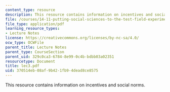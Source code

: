 ```yaml
---
content_type: resource
description: This resource contains information on incentives and social norms.
file: /courses/14-11-putting-social-sciences-to-the-test-field-experiments-in-economics-spring-2006/370514eb08af9b421fb94dead8ce8575_lec3.pdf
file_type: application/pdf
learning_resource_types:
- Lecture Notes
license: https://creativecommons.org/licenses/by-nc-sa/4.0/
ocw_type: OCWFile
parent_title: Lecture Notes
parent_type: CourseSection
parent_uid: 329c0ca3-6784-8e99-0c4b-bdbb03a02351
resourcetype: Document
title: lec3.pdf
uid: 370514eb-08af-9b42-1fb9-4dead8ce8575
---
```

This resource contains information on incentives and social norms.